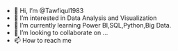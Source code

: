- 👋 Hi, I’m @Tawfiqul1983
- 👀 I’m interested in Data Analysis and Visualization
- 🌱 I’m currently learning Power BI,SQL,Python,Big Data.
- 💞️ I’m looking to collaborate on ...
- 📫 How to reach me 

<!---
Tawfiqul1983/Tawfiqul1983 is a ✨ special ✨ repository because its `README.md` (this file) appears on your GitHub profile.
You can click the Preview link to take a look at your changes.
--->
